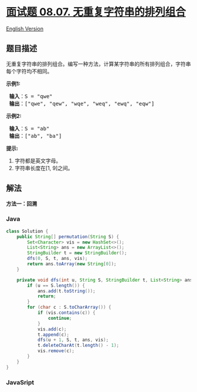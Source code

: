 # [面试题 08.07. 无重复字符串的排列组合](https://leetcode.cn/problems/permutation-i-lcci)

[English Version](/lcci/08.07.Permutation%20I/README_EN.md)

## 题目描述

<!-- 这里写题目描述 -->
<p>无重复字符串的排列组合。编写一种方法，计算某字符串的所有排列组合，字符串每个字符均不相同。</p>

<p> <strong>示例1:</strong></p>

<pre>
<strong> 输入</strong>：S = "qwe"
<strong> 输出</strong>：["qwe", "qew", "wqe", "weq", "ewq", "eqw"]
</pre>

<p> <strong>示例2:</strong></p>

<pre>
<strong> 输入</strong>：S = "ab"
<strong> 输出</strong>：["ab", "ba"]
</pre>

<p> <strong>提示:</strong></p>

<ol>
<li>字符都是英文字母。</li>
<li>字符串长度在[1, 9]之间。</li>
</ol>

## 解法

**方法一：回溯**

### **Java**

```java
class Solution {
    public String[] permutation(String S) {
        Set<Character> vis = new HashSet<>();
        List<String> ans = new ArrayList<>();
        StringBuilder t = new StringBuilder();
        dfs(0, S, t, ans, vis);
        return ans.toArray(new String[0]);
    }

    private void dfs(int u, String S, StringBuilder t, List<String> ans, Set<Character> vis) {
        if (u == S.length()) {
            ans.add(t.toString());
            return;
        }
        for (char c : S.toCharArray()) {
            if (vis.contains(c)) {
                continue;
            }
            vis.add(c);
            t.append(c);
            dfs(u + 1, S, t, ans, vis);
            t.deleteCharAt(t.length() - 1);
            vis.remove(c);
        }
    }
}
```

### **JavaSript**
